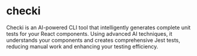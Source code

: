 # checki
Checki is an AI-powered CLI tool that intelligently generates complete unit tests for your React components. Using advanced AI techniques, it understands your components and creates comprehensive Jest tests, reducing manual work and enhancing your testing efficiency.
